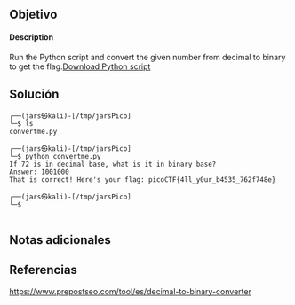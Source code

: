 ## Objetivo
#### Description

Run the Python script and convert the given number from decimal to binary to get the flag.[Download Python script](https://artifacts.picoctf.net/c/22/convertme.py)
## Solución
```
┌──(jars㉿kali)-[/tmp/jarsPico]
└─$ ls
convertme.py
                                                                                                                                                                                                                                           
┌──(jars㉿kali)-[/tmp/jarsPico]
└─$ python convertme.py 
If 72 is in decimal base, what is it in binary base?
Answer: 1001000
That is correct! Here's your flag: picoCTF{4ll_y0ur_b4535_762f748e}
                                                                                                                                                                                                                                           
┌──(jars㉿kali)-[/tmp/jarsPico]
└─$ 


```
## Notas adicionales
## Referencias 
https://www.prepostseo.com/tool/es/decimal-to-binary-converter